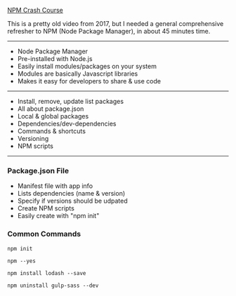 [NPM Crash Course](https://www.youtube.com/watch?v=jHDhaSSKmB0)

This is a pretty old video from 2017, but I needed a general comprehensive refresher to NPM (Node Package Manager), in about 45 minutes time. 


---


- Node Package Manager
- Pre-installed with Node.js
- Easily install modules/packages on your system
- Modules are basically Javascript libraries
- Makes it easy for developers to share & use code


---


- Install, remove, update list packages
- All about package.json
- Local & global packages
- Dependencies/dev-dependencies
- Commands & shortcuts
- Versioning
- NPM scripts


---


### Package.json File

- Manifest file with app info
- Lists dependencies (name & version)
- Specify if versions should be udpated
- Create NPM scripts
- Easily create with "npm init"

### Common Commands

``` npm init ```

``` npm --yes ```

``` npm install lodash --save ```

``` npm uninstall gulp-sass --dev ```